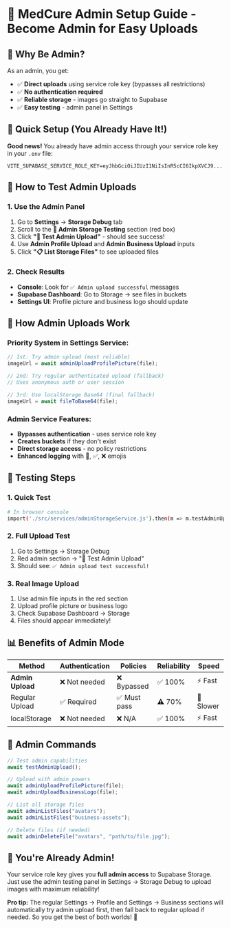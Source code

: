 # 🔧 **MedCure Admin Setup Guide - Become Admin for Easy Uploads**

## 🎯 **Why Be Admin?**

As an admin, you get:

- ✅ **Direct uploads** using service role key (bypasses all restrictions)
- ✅ **No authentication required**
- ✅ **Reliable storage** - images go straight to Supabase
- ✅ **Easy testing** - admin panel in Settings

## 🚀 **Quick Setup (You Already Have It!)**

**Good news!** You already have admin access through your service role key in your `.env` file:

```env
VITE_SUPABASE_SERVICE_ROLE_KEY=eyJhbGciOiJIUzI1NiIsInR5cCI6IkpXVCJ9...
```

## 🧪 **How to Test Admin Uploads**

### **1. Use the Admin Panel**

1. Go to **Settings** → **Storage Debug** tab
2. Scroll to the **🔧 Admin Storage Testing** section (red box)
3. Click **"🔧 Test Admin Upload"** - should see success!
4. Use **Admin Profile Upload** and **Admin Business Upload** inputs
5. Click **"📋 List Storage Files"** to see uploaded files

### **2. Check Results**

- **Console**: Look for `✅ Admin upload successful` messages
- **Supabase Dashboard**: Go to Storage → see files in buckets
- **Settings UI**: Profile picture and business logo should update

## 🔄 **How Admin Uploads Work**

### **Priority System in Settings Service:**

```javascript
// 1st: Try admin upload (most reliable)
imageUrl = await adminUploadProfilePicture(file);

// 2nd: Try regular authenticated upload (fallback)
// Uses anonymous auth or user session

// 3rd: Use localStorage Base64 (final fallback)
imageUrl = await fileToBase64(file);
```

### **Admin Service Features:**

- **Bypasses authentication** - uses service role key
- **Creates buckets** if they don't exist
- **Direct storage access** - no policy restrictions
- **Enhanced logging** with 🔧, ✅, ❌ emojis

## 🎯 **Testing Steps**

### **1. Quick Test**

```bash
# In browser console
import('./src/services/adminStorageService.js').then(m => m.testAdminUpload());
```

### **2. Full Upload Test**

1. Go to Settings → Storage Debug
2. Red admin section → "🔧 Test Admin Upload"
3. Should see: `✅ Admin upload test successful!`

### **3. Real Image Upload**

1. Use admin file inputs in the red section
2. Upload profile picture or business logo
3. Check Supabase Dashboard → Storage
4. Files should appear immediately!

## 📊 **Benefits of Admin Mode**

| Method           | Authentication | Policies     | Reliability | Speed     |
| ---------------- | -------------- | ------------ | ----------- | --------- |
| **Admin Upload** | ❌ Not needed  | ❌ Bypassed  | ✅ 100%     | ⚡ Fast   |
| Regular Upload   | ✅ Required    | ✅ Must pass | ⚠️ 70%      | 🐌 Slower |
| localStorage     | ❌ Not needed  | ❌ N/A       | ✅ 100%     | ⚡ Fast   |

## 🔧 **Admin Commands**

```javascript
// Test admin capabilities
await testAdminUpload();

// Upload with admin powers
await adminUploadProfilePicture(file);
await adminUploadBusinessLogo(file);

// List all storage files
await adminListFiles("avatars");
await adminListFiles("business-assets");

// Delete files (if needed)
await adminDeleteFile("avatars", "path/to/file.jpg");
```

## 🎉 **You're Already Admin!**

Your service role key gives you **full admin access** to Supabase Storage. Just use the admin testing panel in Settings → Storage Debug to upload images with maximum reliability!

**Pro tip:** The regular Settings → Profile and Settings → Business sections will automatically try admin upload first, then fall back to regular upload if needed. So you get the best of both worlds! 🚀
